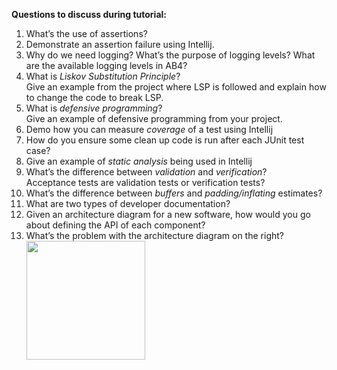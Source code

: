 **Questions to discuss during tutorial:**

1. What’s the use of assertions?
1. Demonstrate an assertion failure using Intellij.
1. Why do we need logging? What’s the purpose of logging levels? What are the available logging levels in AB4?
1. What is _Liskov Substitution Principle_?<br>
   Give an example from the project where LSP is followed and explain how to change the code to break LSP.
1. What is _defensive programming_?<br>
   Give an example of defensive programming from your project.
1. Demo how you can measure _coverage_ of a test using Intellij
1. How do you ensure some clean up code is run after each JUnit test case? 
1. Give an example of _static analysis_ being used in Intellij
1. What’s the difference between _validation_ and _verification_?<br>
   Acceptance tests are validation tests or verification tests?
1. What’s the difference between _buffers_ and _padding/inflating_ estimates?
1. What are two types of developer documentation? 
1. Given an architecture diagram for a new software, how would you go about defining the API of each component?
1. What’s the problem with the architecture diagram on the right?<br>
   <img src="{{baseUrl}}/book/architecture/architectureDiagrams/drawing/images/tip.png" height="190" /><br>
